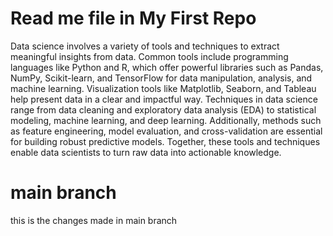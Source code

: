 # Read me file in My First Repo



Data science involves a variety of tools and techniques to extract meaningful insights from data. Common tools include programming languages like Python and R, which offer powerful libraries such as Pandas, NumPy, Scikit-learn, and TensorFlow for data manipulation, analysis, and machine learning. Visualization tools like Matplotlib, Seaborn, and Tableau help present data in a clear and impactful way. Techniques in data science range from data cleaning and exploratory data analysis (EDA) to statistical modeling, machine learning, and deep learning. Additionally, methods such as feature engineering, model evaluation, and cross-validation are essential for building robust predictive models. Together, these tools and techniques enable data scientists to turn raw data into actionable knowledge.

# main branch
this is the changes made in main branch